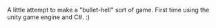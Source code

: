 A little attempt to make a "bullet-hell" sort of game. First time
using the unity game engine and C#. :)
